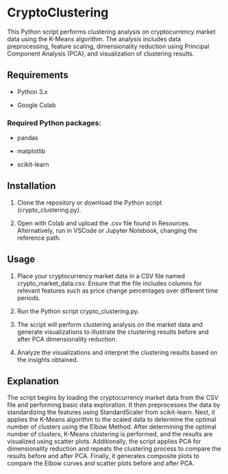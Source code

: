 # CryptoClustering

This Python script performs clustering analysis on cryptocurrency market data using the K-Means algorithm. The analysis includes data preprocessing, feature scaling, dimensionality reduction using Principal Component Analysis (PCA), and visualization of clustering results.

## Requirements

- Python 3.x

- Google Colab

### Required Python packages: 

- pandas
  
- matplotlib
  
- scikit-learn

  
## Installation

1. Clone the repository or download the Python script (crypto_clustering.py).

2. Open with Colab and upload the .csv file found in Resources. Alternatively, run in VSCode or Jupyter Notebook, changing the reference path.
   
## Usage

1. Place your cryptocurrency market data in a CSV file named crypto_market_data.csv. Ensure that the file includes columns for relevant features such as price change percentages over different time periods.
   
2. Run the Python script crypto_clustering.py.
   
3. The script will perform clustering analysis on the market data and generate visualizations to illustrate the clustering results before and after PCA dimensionality reduction.
   
4. Analyze the visualizations and interpret the clustering results based on the insights obtained.
   
## Explanation

The script begins by loading the cryptocurrency market data from the CSV file and performing basic data exploration.
It then preprocesses the data by standardizing the features using StandardScaler from scikit-learn.
Next, it applies the K-Means algorithm to the scaled data to determine the optimal number of clusters using the Elbow Method.
After determining the optimal number of clusters, K-Means clustering is performed, and the results are visualized using scatter plots.
Additionally, the script applies PCA for dimensionality reduction and repeats the clustering process to compare the results before and after PCA.
Finally, it generates composite plots to compare the Elbow curves and scatter plots before and after PCA.
